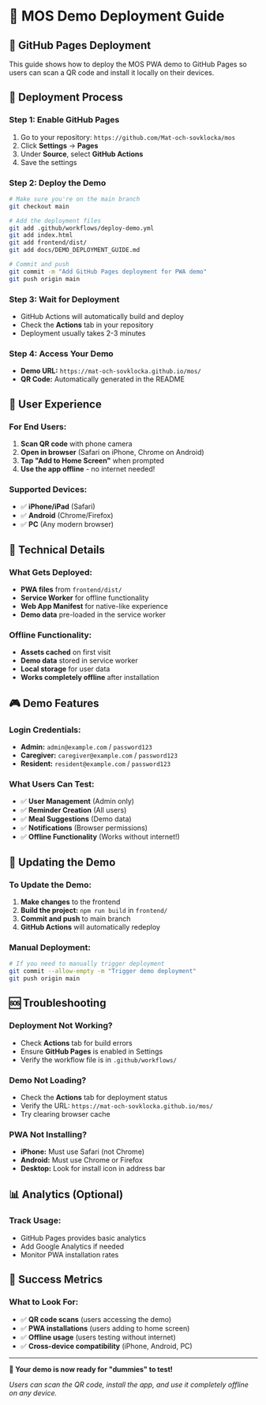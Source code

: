 # 🚀 MOS Demo Deployment Guide

## 📱 **GitHub Pages Deployment**

This guide shows how to deploy the MOS PWA demo to GitHub Pages so users can scan a QR code and install it locally on their devices.

## 🎯 **Deployment Process**

### **Step 1: Enable GitHub Pages**
1. Go to your repository: `https://github.com/Mat-och-sovklocka/mos`
2. Click **Settings** → **Pages**
3. Under **Source**, select **GitHub Actions**
4. Save the settings

### **Step 2: Deploy the Demo**
```bash
# Make sure you're on the main branch
git checkout main

# Add the deployment files
git add .github/workflows/deploy-demo.yml
git add index.html
git add frontend/dist/
git add docs/DEMO_DEPLOYMENT_GUIDE.md

# Commit and push
git commit -m "Add GitHub Pages deployment for PWA demo"
git push origin main
```

### **Step 3: Wait for Deployment**
- GitHub Actions will automatically build and deploy
- Check the **Actions** tab in your repository
- Deployment usually takes 2-3 minutes

### **Step 4: Access Your Demo**
- **Demo URL:** `https://mat-och-sovklocka.github.io/mos/`
- **QR Code:** Automatically generated in the README

## 📱 **User Experience**

### **For End Users:**
1. **Scan QR code** with phone camera
2. **Open in browser** (Safari on iPhone, Chrome on Android)
3. **Tap "Add to Home Screen"** when prompted
4. **Use the app offline** - no internet needed!

### **Supported Devices:**
- ✅ **iPhone/iPad** (Safari)
- ✅ **Android** (Chrome/Firefox)
- ✅ **PC** (Any modern browser)

## 🔧 **Technical Details**

### **What Gets Deployed:**
- **PWA files** from `frontend/dist/`
- **Service Worker** for offline functionality
- **Web App Manifest** for native-like experience
- **Demo data** pre-loaded in the service worker

### **Offline Functionality:**
- **Assets cached** on first visit
- **Demo data** stored in service worker
- **Local storage** for user data
- **Works completely offline** after installation

## 🎮 **Demo Features**

### **Login Credentials:**
- **Admin:** `admin@example.com` / `password123`
- **Caregiver:** `caregiver@example.com` / `password123`
- **Resident:** `resident@example.com` / `password123`

### **What Users Can Test:**
- ✅ **User Management** (Admin only)
- ✅ **Reminder Creation** (All users)
- ✅ **Meal Suggestions** (Demo data)
- ✅ **Notifications** (Browser permissions)
- ✅ **Offline Functionality** (Works without internet!)

## 🔄 **Updating the Demo**

### **To Update the Demo:**
1. **Make changes** to the frontend
2. **Build the project:** `npm run build` in `frontend/`
3. **Commit and push** to main branch
4. **GitHub Actions** will automatically redeploy

### **Manual Deployment:**
```bash
# If you need to manually trigger deployment
git commit --allow-empty -m "Trigger demo deployment"
git push origin main
```

## 🆘 **Troubleshooting**

### **Deployment Not Working?**
- Check **Actions** tab for build errors
- Ensure **GitHub Pages** is enabled in Settings
- Verify the workflow file is in `.github/workflows/`

### **Demo Not Loading?**
- Check the **Actions** tab for deployment status
- Verify the URL: `https://mat-och-sovklocka.github.io/mos/`
- Try clearing browser cache

### **PWA Not Installing?**
- **iPhone:** Must use Safari (not Chrome)
- **Android:** Must use Chrome or Firefox
- **Desktop:** Look for install icon in address bar

## 📊 **Analytics (Optional)**

### **Track Usage:**
- GitHub Pages provides basic analytics
- Add Google Analytics if needed
- Monitor PWA installation rates

## 🎯 **Success Metrics**

### **What to Look For:**
- ✅ **QR code scans** (users accessing the demo)
- ✅ **PWA installations** (users adding to home screen)
- ✅ **Offline usage** (users testing without internet)
- ✅ **Cross-device compatibility** (iPhone, Android, PC)

---

**🎉 Your demo is now ready for "dummies" to test!**

*Users can scan the QR code, install the app, and use it completely offline on any device.*
